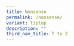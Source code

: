 ```yaml
---
title: Nonsense
permalink: /nonsense/
variant: tiptap
description: ""
third_nav_title: T to Z
---
```

<p></p>